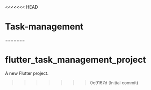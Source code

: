 <<<<<<< HEAD
# Task-management
=======
# flutter_task_management_project

A new Flutter project.
>>>>>>> 0c9167d (Initial commit)
